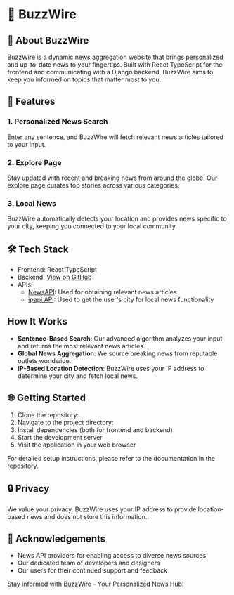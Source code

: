 # 🐝 BuzzWire

## 📰 About BuzzWire

BuzzWire is a dynamic news aggregation website that brings personalized and up-to-date news to your fingertips. Built with React TypeScript for the frontend and communicating with a Django backend, BuzzWire aims to keep you informed on topics that matter most to you.

## 🚀 Features

### 1. Personalized News Search
Enter any sentence, and BuzzWire will fetch relevant news articles tailored to your input.

### 2. Explore Page
Stay updated with recent and breaking news from around the globe. Our explore page curates top stories across various categories.

### 3. Local News
BuzzWire automatically detects your location and provides news specific to your city, keeping you connected to your local community.

## 🛠️ Tech Stack

- Frontend: React TypeScript
- Backend: [View on GitHub](https://github.com/1AlexBunea/BuzzWireBE/tree/main/mysite)
- APIs:
  * [NewsAPI](https://newsapi.org/): Used for obtaining relevant news articles
  * [ipapi API](https://ipapi.co): Used to get the user's city for local news functionality
## How It Works

- **Sentence-Based Search**: Our advanced algorithm analyzes your input and returns the most relevant news articles.
- **Global News Aggregation**: We source breaking news from reputable outlets worldwide.
- **IP-Based Location Detection**: BuzzWire uses your IP address to determine your city and fetch local news.

## 🌐 Getting Started

1. Clone the repository:
2. Navigate to the project directory:
3. Install dependencies (both for frontend and backend)
4. Start the development server
5. Visit the application in your web browser

For detailed setup instructions, please refer to the documentation in the repository.

## 🔒 Privacy

We value your privacy. BuzzWire uses your IP address to provide location-based news and does not store this information..

## 🙏 Acknowledgements

- News API providers for enabling access to diverse news sources
- Our dedicated team of developers and designers
- Our users for their continued support and feedback

Stay informed with BuzzWire - Your Personalized News Hub!